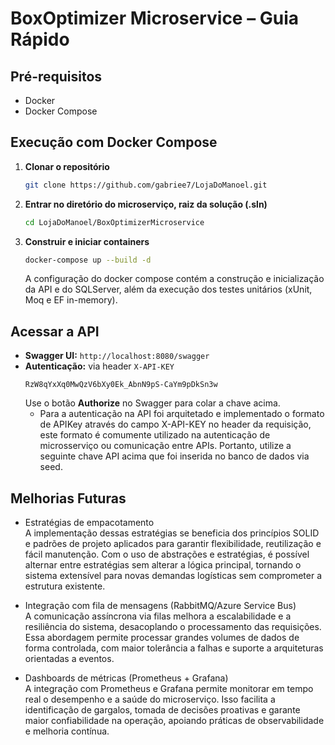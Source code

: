# BoxOptimizer Microservice – Guia Rápido

## Pré-requisitos

- Docker  
- Docker Compose

## Execução com Docker Compose

1. **Clonar o repositório**  
   ```bash
   git clone https://github.com/gabriee7/LojaDoManoel.git
   ```

2. **Entrar no diretório do microserviço, raiz da solução (.sln)**  
   ```bash
   cd LojaDoManoel/BoxOptimizerMicroservice
   ```

3. **Construir e iniciar containers**  
   ```bash
   docker-compose up --build -d
   ```
   A configuração do docker compose contém a construção e inicialização da API e do SQLServer, além da execução dos testes unitários (xUnit, Moq e EF in-memory).
## Acessar a API

- **Swagger UI:** `http://localhost:8080/swagger`  
- **Autenticação:** via header `X-API-KEY`  
  ```
  RzW8qYxXq0MwQzV6bXy0Ek_AbnN9pS-CaYm9pDkSn3w
  ```  
  Use o botão **Authorize** no Swagger para colar a chave acima.
  - Para a autenticação na API foi arquitetado e implementado o formato de APIKey através do campo X-API-KEY no header da requisição, este formato é comumente utilizado na autenticação de microsserviço ou comunicação entre APIs. Portanto, utilize a seguinte chave API acima que foi inserida no banco de dados via seed.

## Melhorias Futuras

- Estratégias de empacotamento  
      A implementação dessas estratégias se beneficia dos princípios SOLID e padrões de projeto aplicados para garantir flexibilidade, reutilização e fácil manutenção. Com o uso de abstrações e estratégias, é possível alternar entre estratégias sem alterar a lógica principal, tornando o sistema extensível para novas demandas logísticas sem comprometer a estrutura existente.

- Integração com fila de mensagens (RabbitMQ/Azure Service Bus)  
  A comunicação assíncrona via filas melhora a escalabilidade e a resiliência do sistema, desacoplando o processamento das requisições. Essa abordagem permite processar grandes volumes de dados de forma controlada, com maior tolerância a falhas e suporte a arquiteturas orientadas a eventos.

- Dashboards de métricas (Prometheus + Grafana)  
  A integração com Prometheus e Grafana permite monitorar em tempo real o desempenho e a saúde do microserviço. Isso facilita a identificação de gargalos, tomada de decisões proativas e garante maior confiabilidade na operação, apoiando práticas de observabilidade e melhoria contínua.

